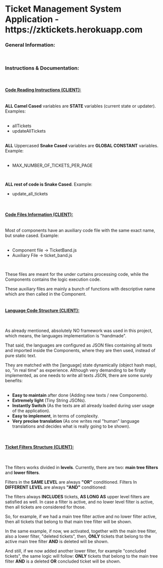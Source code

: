 <h1>Ticket Management System Application - https://zktickets.herokuapp.com</h1>

<h3>General Information:</h3>
</br>
<h3>Instructions & Documentation:</h3>
</br>
<h4><ins>Code Reading Instructions (CLIENT):</ins></h4>
</br>
<strong>ALL Camel Cased</strong> variables are <strong>STATE</strong> variables (current state or updater). Examples:
</br>
</br>

- allTickets
- updateAllTickets
</br>
<strong>ALL</strong> Uppercased <strong>Snake Cased</strong> variables are <strong>GLOBAL CONSTANT</strong> variables. Example:
</br>
</br>

- MAX_NUMBER_OF_TICKETS_PER_PAGE
</br>

<strong>ALL rest of code is Snake Cased</strong>. Example:

- update_all_tickets
</br>

<h4><ins>Code Files Information (CLIENT):</ins></h4>
</br>
Most of components have an auxiliary code file with the same exact name, but snake cased. Example:
</br>
</br>

- Component file -> TicketBand.js
- Auxiliary File -> ticket_band.js
</br>

These files are meant for the under curtains processing code, while the Components contains the logic execution code.

These auxiliary files are mainly a bunch of functions with descriptive name which are then called in the Component.
</br>
</br>

<h4><ins>Language Code Structure (CLIENT):</ins></h4>
</br>

As already mentioned, absolutely NO framework was used in this project, which means, the languages implementation is "handmade".

That said, the languages are configured as JSON files containing all texts and imported inside the Components, where they are then used, instead of pure static text.

They are matched with the [language] state dynamically (object hash map), so, "in real time" as experience. Although very demanding to be firstly implemented, as one needs to write all texts JSON, there are some surely benefits:
</br>
</br>

- <strong>Easy to maintain</strong> after done (Adding new texts / new Components).
- <strong>Extremely light</strong> (Tiny String JSONs).
- <strong>Instantly Switch</strong> (As the texts are all already loaded during user usage of the application).
- <strong>Easy to implement</strong>, in terms of complexity.
- <strong>Very precise translation</strong> (As one writes real "human" language translations and decides what is really going to be shown).
</br>
<h4><ins>Ticket Filters Structure (CLIENT):</ins></h4>
</br>

The filters works divided in <strong>levels</strong>. Currently, there are two: <strong>main tree filters</strong> and <strong>lower filters</strong>.

Filters in the <strong>SAME LEVEL</strong> are always <strong>"OR"</strong> conditioned. Filters In <strong>DIFFERENT LEVEL</strong> are always <strong>"AND"</strong> conditioned:

The filters always <strong>INCLUDES</strong> tickets, <strong>AS LONG AS</strong> upper level filters are satisfied as well. In case a filter is active, and no lower level filter is active, then all tickets are considered for those.

So, for example, if we had a main tree filter active and no lower filter active, then all tickets that belong to that main tree filter will be shown.

In the same example, if now, we activated, together with the main tree filter, also a lower filter, "deleted tickets", then, <strong>ONLY</strong> tickets that belong to the active main tree filter <strong>AND</strong> is deleted will be shown.

And still, if we now added another lower filter, for example "concluded tickets", the same logic will follow: <strong>ONLY</strong> tickets that belong to the main tree filter <strong>AND</strong> is a deleted <strong>OR</strong> concluded ticket will be shown.
